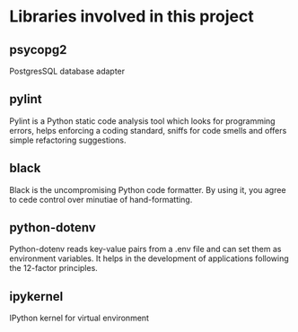 # Libraries involved in this project

## psycopg2

PostgresSQL database adapter

## pylint

Pylint is a Python static code analysis tool which looks for programming errors, helps enforcing a coding standard, sniffs for code smells and offers simple refactoring suggestions.

## black

Black is the uncompromising Python code formatter. By using it, you agree to cede control over minutiae of hand-formatting.

## python-dotenv

Python-dotenv reads key-value pairs from a .env file and can set them as environment variables. It helps in the development of applications following the 12-factor principles.

## ipykernel

IPython kernel for virtual environment
